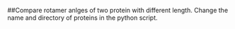##Compare rotamer anlges of two protein with different length. Change the name and directory of proteins in the python script.

